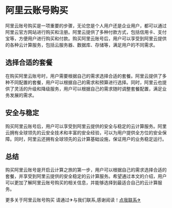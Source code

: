 # 阿里云账号购买

阿里云账号购买是一项重要的步骤，无论您是个人用户还是企业用户，都可以通过阿里云官方网站进行购买和注册。阿里云提供了多种付款方式，包括信用卡、支付宝等，方便用户进行购买和付款。购买阿里云账号后，用户可以享受到阿里云提供的各种云计算服务，包括云服务器、数据库、存储等，满足用户的不同需求。

## 选择合适的套餐

在购买阿里云账号时，用户需要根据自己的需求选择合适的套餐。阿里云提供了多种不同配置的套餐，用户可以根据自己的需求和预算进行选择。同时，阿里云也提供了灵活的升级和降级服务，用户可以根据自己的需求随时调整套餐配置，满足业务发展的需求。

## 安全与稳定

购买阿里云账号后，用户可以享受到阿里云提供的安全与稳定的云计算服务。阿里云拥有全球领先的云安全技术和丰富的安全经验，可以为用户提供全方位的安全保障。同时，阿里云还拥有全球领先的云计算基础设施，保证用户的业务稳定运行。

## 总结

购买阿里云账号是开启云计算之旅的第一步，用户可以根据自己的需求选择合适的套餐，并享受到阿里云提供的安全稳定的云计算服务。希望通过本文的介绍，用户可以更加了解阿里云账号购买的相关信息，并能够选择到最适合自己的云计算服务。

更多关于阿里云账号购买 请通过✈与我们联系,感谢阅读！[点我联系✈](https://news.G208.com)